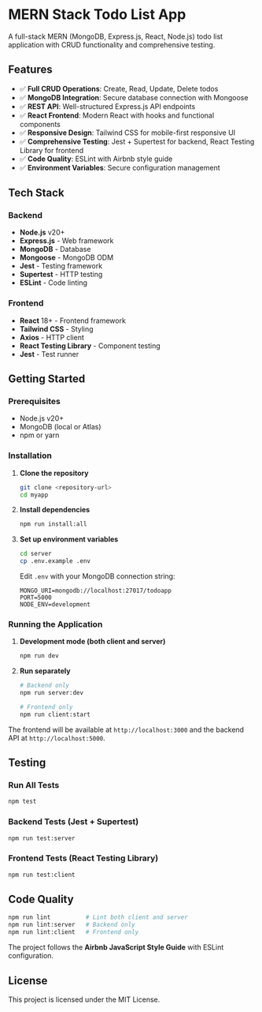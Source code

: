 # MERN Stack Todo List App

A full-stack MERN (MongoDB, Express.js, React, Node.js) todo list application with CRUD functionality and comprehensive testing.

## Features

- ✅ **Full CRUD Operations**: Create, Read, Update, Delete todos
- ✅ **MongoDB Integration**: Secure database connection with Mongoose
- ✅ **REST API**: Well-structured Express.js API endpoints
- ✅ **React Frontend**: Modern React with hooks and functional components
- ✅ **Responsive Design**: Tailwind CSS for mobile-first responsive UI
- ✅ **Comprehensive Testing**: Jest + Supertest for backend, React Testing Library for frontend
- ✅ **Code Quality**: ESLint with Airbnb style guide
- ✅ **Environment Variables**: Secure configuration management

## Tech Stack

### Backend
- **Node.js** v20+
- **Express.js** - Web framework
- **MongoDB** - Database
- **Mongoose** - MongoDB ODM
- **Jest** - Testing framework
- **Supertest** - HTTP testing
- **ESLint** - Code linting

### Frontend
- **React** 18+ - Frontend framework
- **Tailwind CSS** - Styling
- **Axios** - HTTP client
- **React Testing Library** - Component testing
- **Jest** - Test runner

## Getting Started

### Prerequisites

- Node.js v20+
- MongoDB (local or Atlas)
- npm or yarn

### Installation

1. **Clone the repository**
   ```bash
   git clone <repository-url>
   cd myapp
   ```

2. **Install dependencies**
   ```bash
   npm run install:all
   ```

3. **Set up environment variables**
   ```bash
   cd server
   cp .env.example .env
   ```
   
   Edit `.env` with your MongoDB connection string:
   ```
   MONGO_URI=mongodb://localhost:27017/todoapp
   PORT=5000
   NODE_ENV=development
   ```

### Running the Application

1. **Development mode (both client and server)**
   ```bash
   npm run dev
   ```

2. **Run separately**
   ```bash
   # Backend only
   npm run server:dev
   
   # Frontend only
   npm run client:start
   ```

The frontend will be available at `http://localhost:3000` and the backend API at `http://localhost:5000`.

## Testing

### Run All Tests
```bash
npm test
```

### Backend Tests (Jest + Supertest)
```bash
npm run test:server
```

### Frontend Tests (React Testing Library)
```bash
npm run test:client
```

## Code Quality

```bash
npm run lint          # Lint both client and server
npm run lint:server   # Backend only
npm run lint:client   # Frontend only
```

The project follows the **Airbnb JavaScript Style Guide** with ESLint configuration.

## License

This project is licensed under the MIT License.
